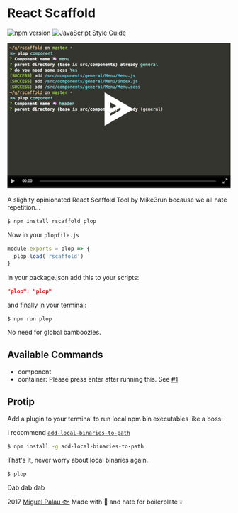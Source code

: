 # React Scaffold

[![npm version](https://badge.fury.io/js/rscaffold.svg)](https://badge.fury.io/js/rscaffold)
[![JavaScript Style Guide](https://img.shields.io/badge/code_style-standard-brightgreen.svg)](https://standardjs.com)

[![Asciinema Demo](ascii.png)](https://asciinema.org/a/5wDXqgoMHSj9aG7h5vB4DWl1S)

A slighlty opinionated React Scaffold Tool by Mike3run because we all hate repetition...

```bash
$ npm install rscaffold plop
```

Now in your `plopfile.js`

```js
module.exports = plop => {
  plop.load('rscaffold')
}
```

In your package.json add this to your scripts:

```json
"plop": "plop"
```

and finally in your terminal:

```bash
$ npm run plop
```

No need for global bamboozles.

## Available Commands

* component
* container: Please press enter after running this. See [#1](https://github.com/mike3run/rscaffold/issues/1)

## Protip

Add a plugin to your terminal to run local npm bin executables like a boss:

I recommend [`add-local-binaries-to-path`](https://www.npmjs.com/package/add-local-binaries-to-path)

```bash
$ npm install -g add-local-binaries-to-path
```

That's it, never worry about local binaries again.

```sh
$ plop
```

Dab dab dab

2017 [Miguel Palau 🐟](https://www.twitter.com/mpalau) Made with 💖 and hate for boilerplate 💀

